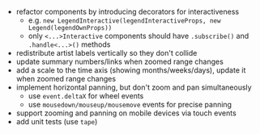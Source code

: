 * refactor components by introducing decorators for interactiveness
  * e.g. `new LegendInteractive(legendInteractiveProps, new Legend(legendOwnProps))`
  * only `<...>Interactive` components should have `.subscribe()` and `.handle<...>()` methods
* redistribute artist labels vertically so they don't collide
* update summary numbers/links when zoomed range changes
* add a scale to the time axis (showing months/weeks/days), update it when zoomed range changes
* implement horizontal panning, but don't zoom and pan simultaneously
  * use `event.deltaX` for wheel events
  * use `mousedown/mouseup/mousemove` events for precise panning
* support zooming and panning on mobile devices via touch events
* add unit tests (use `tape`)
